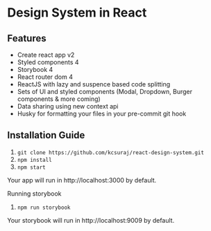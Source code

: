 # Design System in React

## Features

- Create react app v2
- Styled components 4
- Storybook 4
- React router dom 4
- ReactJS with lazy and suspence based code splitting
- Sets of UI and styled components (Modal, Dropdown, Burger components & more coming)
- Data sharing using new context api
- Husky for formatting your files in your pre-commit git hook


## Installation Guide

1. `git clone https://github.com/kcsuraj/react-design-system.git`
2. `npm install`
3. `npm start`

Your app will run in http://localhost:3000 by default.

Running storybook

1. `npm run storybook`

Your storybook will run in http://localhost:9009 by default.
